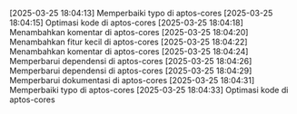 [2025-03-25 18:04:13] Memperbaiki typo di aptos-cores
[2025-03-25 18:04:15] Optimasi kode di aptos-cores
[2025-03-25 18:04:18] Menambahkan komentar di aptos-cores
[2025-03-25 18:04:20] Menambahkan fitur kecil di aptos-cores
[2025-03-25 18:04:22] Menambahkan komentar di aptos-cores
[2025-03-25 18:04:24] Memperbarui dependensi di aptos-cores
[2025-03-25 18:04:26] Memperbarui dependensi di aptos-cores
[2025-03-25 18:04:29] Memperbarui dokumentasi di aptos-cores
[2025-03-25 18:04:31] Memperbaiki typo di aptos-cores
[2025-03-25 18:04:33] Optimasi kode di aptos-cores
